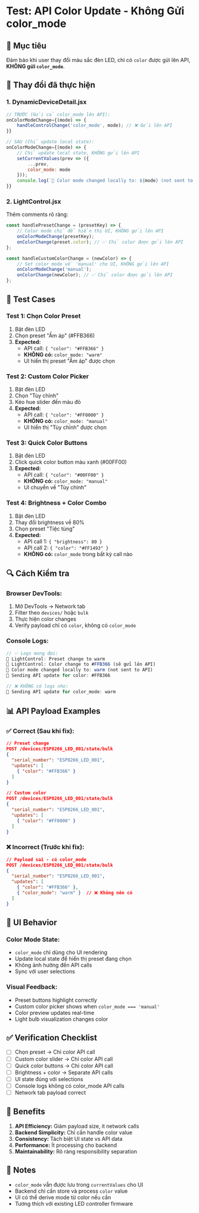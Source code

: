 # Test: API Color Update - Không Gửi color_mode

## 🎯 Mục tiêu
Đảm bảo khi user thay đổi màu sắc đèn LED, chỉ có `color` được gửi lên API, **KHÔNG gửi `color_mode`**.

## 🔧 Thay đổi đã thực hiện

### 1. **DynamicDeviceDetail.jsx**
```javascript
// TRƯỚC (Gửi cả color_mode lên API):
onColorModeChange={(mode) => {
    handleControlChange('color_mode', mode); // ❌ Gửi lên API
}}

// SAU (Chỉ update local state):
onColorModeChange={(mode) => {
    // Chỉ update local state, KHÔNG gửi lên API
    setCurrentValues(prev => ({
        ...prev,
        color_mode: mode
    }));
    console.log(`🎨 Color mode changed locally to: ${mode} (not sent to API)`);
}}
```

### 2. **LightControl.jsx**
Thêm comments rõ ràng:
```javascript
const handlePresetChange = (presetKey) => {
    // Color mode chỉ để hiển thị UI, KHÔNG gửi lên API
    onColorModeChange(presetKey);
    onColorChange(preset.color); // ✅ Chỉ color được gửi lên API
};

const handleCustomColorChange = (newColor) => {
    // Set color mode về 'manual' cho UI, KHÔNG gửi lên API
    onColorModeChange('manual');
    onColorChange(newColor); // ✅ Chỉ color được gửi lên API
};
```

## 🧪 Test Cases

### **Test 1: Chọn Color Preset**
1. Bật đèn LED
2. Chọn preset "Ấm áp" (#FFB366)
3. **Expected:**
   - API call: `{ "color": "#FFB366" }`
   - **KHÔNG có:** `color_mode: "warm"`
   - UI hiển thị preset "Ấm áp" được chọn

### **Test 2: Custom Color Picker**
1. Bật đèn LED
2. Chọn "Tùy chỉnh" 
3. Kéo hue slider đến màu đỏ
4. **Expected:**
   - API call: `{ "color": "#FF0000" }`
   - **KHÔNG có:** `color_mode: "manual"`
   - UI hiển thị "Tùy chỉnh" được chọn

### **Test 3: Quick Color Buttons**
1. Bật đèn LED
2. Click quick color button màu xanh (#00FF00)
3. **Expected:**
   - API call: `{ "color": "#00FF00" }`
   - **KHÔNG có:** `color_mode: "manual"`
   - UI chuyển về "Tùy chỉnh"

### **Test 4: Brightness + Color Combo**
1. Bật đèn LED
2. Thay đổi brightness về 80%
3. Chọn preset "Tiệc tùng" 
4. **Expected:**
   - API call 1: `{ "brightness": 80 }`
   - API call 2: `{ "color": "#FF1493" }`
   - **KHÔNG có:** `color_mode` trong bất kỳ call nào

## 🔍 Cách Kiểm tra

### **Browser DevTools:**
1. Mở DevTools → Network tab
2. Filter theo `devices/` hoặc `bulk`
3. Thực hiện color changes
4. Verify payload chỉ có `color`, không có `color_mode`

### **Console Logs:**
```javascript
// ✅ Logs mong đợi:
🎨 LightControl: Preset change to warm
🎨 LightControl: Color change to #FFB366 (sẽ gửi lên API)
🎨 Color mode changed locally to: warm (not sent to API)
📡 Sending API update for color: #FFB366

// ❌ KHÔNG có logs như:
📡 Sending API update for color_mode: warm
```

## 📊 API Payload Examples

### **✅ Correct (Sau khi fix):**
```json
// Preset change
POST /devices/ESP8266_LED_001/state/bulk
{
  "serial_number": "ESP8266_LED_001",
  "updates": [
    { "color": "#FFB366" }
  ]
}

// Custom color
POST /devices/ESP8266_LED_001/state/bulk  
{
  "serial_number": "ESP8266_LED_001",
  "updates": [
    { "color": "#FF0000" }
  ]
}
```

### **❌ Incorrect (Trước khi fix):**
```json
// Payload sai - có color_mode
POST /devices/ESP8266_LED_001/state/bulk
{
  "serial_number": "ESP8266_LED_001", 
  "updates": [
    { "color": "#FFB366" },
    { "color_mode": "warm" }  // ❌ Không nên có
  ]
}
```

## 🎨 UI Behavior

### **Color Mode State:**
- `color_mode` chỉ dùng cho UI rendering
- Update local state để hiển thị preset đang chọn
- Không ảnh hưởng đến API calls
- Sync với user selections

### **Visual Feedback:**
- Preset buttons highlight correctly
- Custom color picker shows when `color_mode === 'manual'`
- Color preview updates real-time
- Light bulb visualization changes color

## ✅ Verification Checklist

- [ ] Chọn preset → Chỉ color API call
- [ ] Custom color slider → Chỉ color API call  
- [ ] Quick color buttons → Chỉ color API call
- [ ] Brightness + color → Separate API calls
- [ ] UI state đúng với selections
- [ ] Console logs không có color_mode API calls
- [ ] Network tab payload correct

## 🚀 Benefits

1. **API Efficiency:** Giảm payload size, ít network calls
2. **Backend Simplicity:** Chỉ cần handle color value
3. **Consistency:** Tách biệt UI state vs API data  
4. **Performance:** Ít processing cho backend
5. **Maintainability:** Rõ ràng responsibility separation

## 📝 Notes

- `color_mode` vẫn được lưu trong `currentValues` cho UI
- Backend chỉ cần store và process `color` value
- UI có thể derive mode từ color nếu cần
- Tương thích với existing LED controller firmware 
